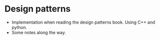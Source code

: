 # Design patterns

+  Implementation when reading the design patterns book. Using C++ and python.
+  Some notes along the way.

